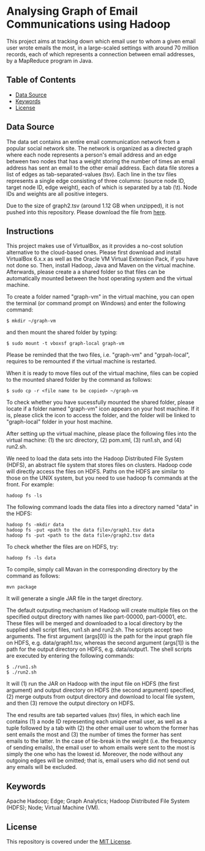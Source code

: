 # Analysing Graph of Email Communications using Hadoop

This project aims at tracking down which email user to whom a given email user wrote emails the most, in a large-scaled settings with around 70 million records, each of which represents a connection between email addresses, by a MapReduce program in Java.

## Table of Contents

* [Data Source](#data-source)
* [Keywords](#keywords)
* [License](#license) 

## Data Source

The data set contains an entire email communication network from a popular social network site. The network is organized as a directed graph where each node represents a person's email address and an edge between two nodes that has a weight storing the number of times an email address has sent an email to the other email address. Each data file stores a list of edges as tab-separated-values (tsv). Each line in the tsv files represents a single edge consisting of three columns: (source node ID, target node ID, edge weight), each of which is separated by a tab (\t). Node IDs and weights are all positive integers.

Due to the size of graph2.tsv (around 1.12 GB when unzipped), it is not pushed into this repository. Please download the file from [here](https://drive.google.com/file/d/12EvT7J-wMZBOuVGrLISXTDgBwsgf3A1P/view?usp=sharing).

## Instructions

This project makes use of VirtualBox, as it provides a no-cost solution alternative to the cloud-based ones. Please first download and install VirtualBox 6.x.x as well as the Oracle VM Virtual Extension Pack, if you have not done so. Then, install Hadoop, Java and Maven on the virtual machine. Afterwards, please create a a shared folder so that files can be automatically mounted between the host operating system and the virtual machine.

To create a folder named "graph-vm" in the virtual machine, you can open the terminal (or command prompt on Windows) and enter the following command:

```
$ mkdir ~/graph-vm
```

and then mount the shared folder by typing:

```
$ sudo mount -t vboxsf graph-local graph-vm
```

Please be reminded that the two files, i.e. "graph-vm" and "grpah-local", requires to be remounted if the virtual machine is restarted.

When it is ready to move files out of the virtual machine, files can be copied to the mounted shared folder by the command as follows:

```
$ sudo cp -r <file name to be copied> ~/graph-vm
```

To check whether you have sucessfully mounted the shared folder, please locate if a folder named "graph-vm" icon appears on your host machine. If it is, please click the icon to access the folder, and the folder will be linked to "graph-local" folder in your host machine.

After setting up the virtual machine, please place the following files into the virtual machine: (1) the src directory, (2) pom.xml, (3) run1.sh, and (4) run2.sh.

We need to load the data sets into the Hadoop Distributed File System (HDFS), an abstract file system that stores files on clusters. Hadoop code will directly access the files on HDFS. Paths on the HDFS are similar to those on the UNIX system, but you need to use hadoop fs commands at the front. For example:

```
hadoop fs -ls
```

The following command loads the data files into a directory named "data" in the HDFS:

```
hadoop fs -mkdir data
hadoop fs -put <path to the data file>/graph1.tsv data
hadoop fs -put <path to the data file>/graph2.tsv data
```

To check whether the files are on HDFS, try:

```
hadoop fs -ls data
```

To compile, simply call Mavan in the corresponding directory by the command as follows:

```
mvn package
```

It will generate a single JAR file in the target directory.

The default outputing mechanism of Hadoop will create multiple files on the specified output directory with names like part-00000, part-00001, etc. These files will be merged and downloaded to a local directory by the supplied shell script files, run1.sh and run2.sh. The scripts accept two arguments. The first argument (args[0]) is the path for the input graph file on HDFS, e.g. data/graph1.tsv, whereas the second argument (args[1]) is the path for the output directory on HDFS, e.g. data/output1. The shell scripts are executed by entering the following commands:

```
$ ./run1.sh
$ ./run2.sh
```

It will (1) run the JAR on Hadoop with the input file on HDFS (the first argument) and output directory on HDFS (the second argument) specified, (2) merge outputs from output directory and download to local file system, and then (3) remove the output directory on HDFS.

The end results are tab separted values (tsv) files, in which each line contains (1) a node ID representing each unique email user, as well as a tuple followed by a tab with (2) the other email user to whom the former has sent emails the most and (3) the number of times the former has sent emails to the latter. In the case of tie-break in the weight (i.e. the frequency of sending emails), the email user to whom emails were sent to the most is simply the one who has the lowest id. Moreover, the node without any outgoing edges will be omitted; that is, email users who did not send out any emails will be excluded.

## Keywords

Apache Hadoop; Edge; Graph Analytics; Hadoop Distributed File System (HDFS); Node; Virtual Machine (VM).

## License

This repository is covered under the [MIT License](https://github.com/alfred-kctang/random-forest-pulsar-stars/blob/master/LICENSE).
